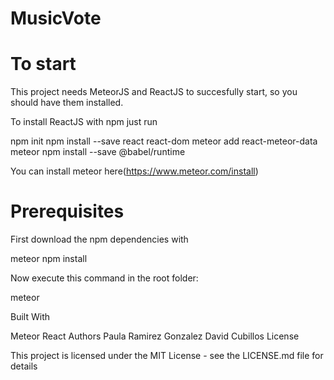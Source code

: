 # MusicVote


# To start

This project needs MeteorJS and ReactJS to succesfully start, so you should have them installed.

To install ReactJS with npm just run

npm init
npm install --save react react-dom
meteor add react-meteor-data
meteor npm install --save @babel/runtime

You can install meteor here(https://www.meteor.com/install)

# Prerequisites

First download the npm dependencies with

meteor npm install

Now execute this command in the root folder:

meteor

Built With

Meteor
React
Authors
Paula Ramirez Gonzalez 
David Cubillos 
License

This project is licensed under the MIT License - see the LICENSE.md file for details